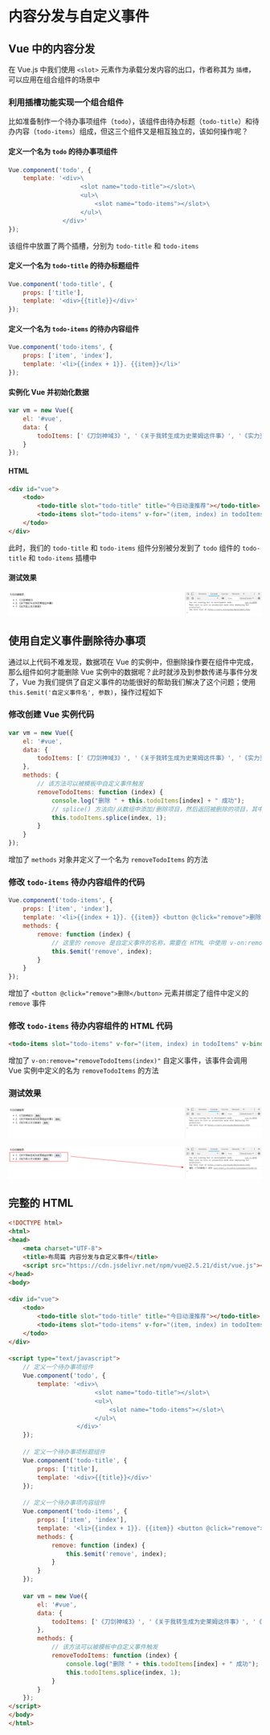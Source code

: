 # 内容分发与自定义事件

## Vue 中的内容分发

在 Vue.js 中我们使用 `<slot>` 元素作为承载分发内容的出口，作者称其为 `插槽`，可以应用在组合组件的场景中

### 利用插槽功能实现一个组合组件

比如准备制作一个待办事项组件（`todo`），该组件由待办标题（`todo-title`）和待办内容（`todo-items`）组成，但这三个组件又是相互独立的，该如何操作呢？

#### 定义一个名为 `todo` 的待办事项组件

```javascript
Vue.component('todo', {
    template: '<div>\
                    <slot name="todo-title"></slot>\
                    <ul>\
                        <slot name="todo-items"></slot>\
                    </ul>\
               </div>'
});
```

该组件中放置了两个插槽，分别为 `todo-title` 和 `todo-items`

#### 定义一个名为 `todo-title` 的待办标题组件

```javascript
Vue.component('todo-title', {
    props: ['title'],
    template: '<div>{{title}}</div>'
});
```

#### 定义一个名为 `todo-items` 的待办内容组件

```javascript
Vue.component('todo-items', {
    props: ['item', 'index'],
    template: '<li>{{index + 1}}. {{item}}</li>'
});
```

#### 实例化 Vue 并初始化数据

```javascript
var vm = new Vue({
    el: '#vue',
    data: {
        todoItems: ['《刀剑神域3》', '《关于我转生成为史莱姆这件事》', '《实力至上主义教室》']
    }
});
```

#### HTML

```html
<div id="vue">
    <todo>
        <todo-title slot="todo-title" title="今日动漫推荐"></todo-title>
        <todo-items slot="todo-items" v-for="(item, index) in todoItems" v-bind:item="item" v-bind:index="index" :key="index"></todo-items>
    </todo>
</div>
```

此时，我们的 `todo-title` 和 `todo-items` 组件分别被分发到了 `todo` 组件的 `todo-title` 和 `todo-items` 插槽中

#### 测试效果

![img](./img/Lusifer_20181223153256.png)

## 使用自定义事件删除待办事项

通过以上代码不难发现，数据项在 Vue 的实例中，但删除操作要在组件中完成，那么组件如何才能删除 Vue 实例中的数据呢？此时就涉及到参数传递与事件分发了，Vue 为我们提供了自定义事件的功能很好的帮助我们解决了这个问题；使用 `this.$emit('自定义事件名', 参数)`，操作过程如下

### 修改创建 Vue 实例代码

```javascript
var vm = new Vue({
    el: '#vue',
    data: {
        todoItems: ['《刀剑神域3》', '《关于我转生成为史莱姆这件事》', '《实力至上主义教室》']
    },
    methods: {
        // 该方法可以被模板中自定义事件触发
        removeTodoItems: function (index) {
            console.log("删除 " + this.todoItems[index] + " 成功");
            // splice() 方法向/从数组中添加/删除项目，然后返回被删除的项目，其中 index 为添加/删除项目的位置，1 表示删除的数量
            this.todoItems.splice(index, 1);
        }
    }
});
```

增加了 `methods` 对象并定义了一个名为 `removeTodoItems` 的方法

### 修改 `todo-items` 待办内容组件的代码

```javascript
Vue.component('todo-items', {
    props: ['item', 'index'],
    template: '<li>{{index + 1}}. {{item}} <button @click="remove">删除</button></li>',
    methods: {
        remove: function (index) {
            // 这里的 remove 是自定义事件的名称，需要在 HTML 中使用 v-on:remove 的方式指派
            this.$emit('remove', index);
        }
    }
});
```

增加了 `<button @click="remove">删除</button>` 元素并绑定了组件中定义的 `remove` 事件

### 修改 `todo-items` 待办内容组件的 HTML 代码

```html
<todo-items slot="todo-items" v-for="(item, index) in todoItems" v-bind:item="item" v-bind:index="index" :key="index" v-on:remove="removeTodoItems(index)"></todo-items>
```

增加了 `v-on:remove="removeTodoItems(index)"` 自定义事件，该事件会调用 Vue 实例中定义的名为 `removeTodoItems` 的方法

### 测试效果

![img](./img/Lusifer_20181223160154.png)

![img](./img/Lusifer_20181223160252.png)

## 完整的 HTML

```html
<!DOCTYPE html>
<html>
<head>
    <meta charset="UTF-8">
    <title>布局篇 内容分发与自定义事件</title>
    <script src="https://cdn.jsdelivr.net/npm/vue@2.5.21/dist/vue.js"></script>
</head>
<body>

<div id="vue">
    <todo>
        <todo-title slot="todo-title" title="今日动漫推荐"></todo-title>
        <todo-items slot="todo-items" v-for="(item, index) in todoItems" v-bind:item="item" v-bind:index="index" :key="index" v-on:remove="removeTodoItems(index)"></todo-items>
    </todo>
</div>

<script type="text/javascript">
    // 定义一个待办事项组件
    Vue.component('todo', {
        template: '<div>\
                        <slot name="todo-title"></slot>\
                        <ul>\
                            <slot name="todo-items"></slot>\
                        </ul>\
                   </div>'
    });

    // 定义一个待办事项标题组件
    Vue.component('todo-title', {
        props: ['title'],
        template: '<div>{{title}}</div>'
    });

    // 定义一个待办事项内容组件
    Vue.component('todo-items', {
        props: ['item', 'index'],
        template: '<li>{{index + 1}}. {{item}} <button @click="remove">删除</button></li>',
        methods: {
            remove: function (index) {
                this.$emit('remove', index);
            }
        }
    });

    var vm = new Vue({
        el: '#vue',
        data: {
            todoItems: ['《刀剑神域3》', '《关于我转生成为史莱姆这件事》', '《实力至上主义教室》']
        },
        methods: {
            // 该方法可以被模板中自定义事件触发
            removeTodoItems: function (index) {
                console.log("删除 " + this.todoItems[index] + " 成功");
                this.todoItems.splice(index, 1);
            }
        }
    });
</script>
</body>
</html>
```